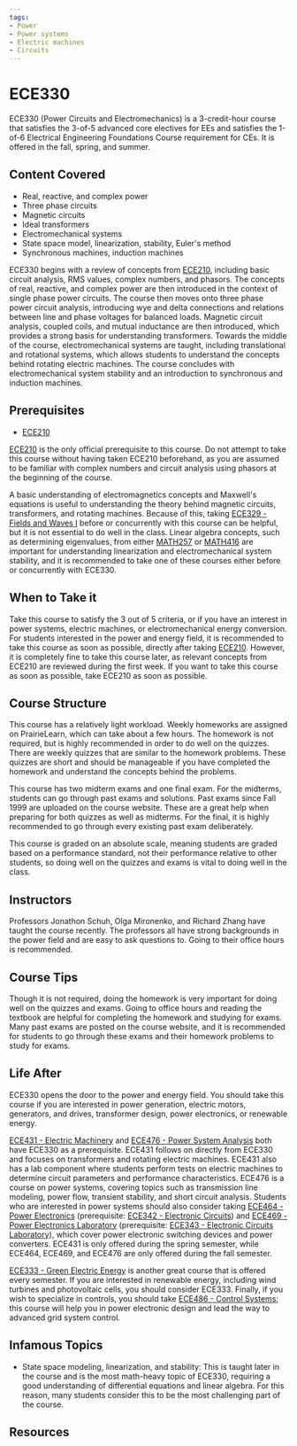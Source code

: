 ```yaml
---
tags:
- Power
- Power systems
- Electric machines
- Circuits
---
```

# ECE330

ECE330 (Power Circuits and Electromechanics) is a 3-credit-hour course that satisfies the 3-of-5 advanced core electives for EEs and satisfies the 1-of-6 Electrical Engineering Foundations Course requirement for CEs. It is offered in the fall, spring, and summer.

## Content Covered

- Real, reactive, and complex power
- Three phase circuits
- Magnetic circuits
- Ideal transformers
- Electromechanical systems
- State space model, linearization, stability, Euler's method
- Synchronous machines, induction machines

ECE330 begins with a review of concepts from [ECE210](ECE210.md), including basic circuit analysis, RMS values, complex numbers, and phasors.  The concepts of real, reactive, and complex power are then introduced in the context of single phase power circuits.  The course then moves onto three phase power circuit analysis, introducing wye and delta connections and relations between line and phase voltages for balanced loads.  Magnetic circuit analysis, coupled coils, and mutual inductance are then introduced, which provides a strong basis for understanding transformers.  Towards the middle of the course, electromechanical systems are taught, including translational and rotational systems, which allows students to understand the concepts behind rotating electric machines.  The course concludes with electromechanical system stability and an introduction to synchronous and induction machines.

## Prerequisites

- [ECE210](ECE210.md)

[ECE210](ECE210.md) is the only official prerequisite to this course.  Do not attempt to take this course without having taken ECE210 beforehand, as you are assumed to be familiar with complex numbers and circuit analysis using phasors at the beginning of the course.  

A basic understanding of electromagnetics concepts and Maxwell's equations is useful to understanding the theory behind magnetic circuits, transformers, and rotating machines.  Because of this, taking [ECE329 - Fields and Waves I](ECE329.md) before or concurrently with this course can be helpful, but it is not essential to do well in the class.  Linear algebra concepts, such as determining eigenvalues, from either [MATH257](../MATH%20Course%20Offerings/MATH257.md) or [MATH416](../MATH%20Course%20Offerings/MATH416.md) are important for understanding linearization and electromechanical system stability, and it is recommended to take one of these courses either before or concurrently with ECE330.

## When to Take it

Take this course to satisfy the 3 out of 5 criteria, or if you have an interest in power systems, electric machines, or electromechanical energy conversion.  For students interested in the power and energy field, it is recommended to take this course as soon as possible, directly after taking [ECE210](ECE210.md).  However, it is completely fine to take this course later, as relevant concepts from ECE210 are reviewed during the first week.  If you want to take this course as soon as possible, take ECE210 as soon as possible.

## Course Structure

This course has a relatively light workload.  Weekly homeworks are assigned on PrairieLearn, which can take about a few hours.  The homework is not required, but is highly recommended in order to do well on the quizzes.  There are weekly quizzes that are similar to the homework problems.  These quizzes are short and should be manageable if you have completed the homework and understand the concepts behind the problems.  

This course has two midterm exams and one final exam.  For the midterms, students can go through past exams and solutions. Past exams since Fall 1999 are uploaded on the course website. These are a great help when preparing for both quizzes as well as midterms.  For the final, it is highly recommended to go through every existing past exam deliberately.

This course is graded on an absolute scale, meaning students are graded based on a performance standard, not their performance relative to other students, so doing well on the quizzes and exams is vital to doing well in the class.

## Instructors

Professors Jonathon Schuh, Olga Mironenko, and Richard Zhang have taught the course recently.  The professors all have strong backgrounds in the power field and are easy to ask questions to.  Going to their office hours is recommended.

## Course Tips

Though it is not required, doing the homework is very important for doing well on the quizzes and exams.  Going to office hours and reading the textbook are helpful for completing the homework and studying for exams.  Many past exams are posted on the course website, and it is recommended for students to go through these exams and their homework problems to study for exams.

## Life After

ECE330 opens the door to the power and energy field.  You should take this course if you are interested in power generation, electric motors, generators, and drives, transformer design, power electronics, or renewable energy.

[ECE431 - Electric Machinery](ECE431.md) and [ECE476 - Power System Analysis](ECE476.md) both have ECE330 as a prerequisite.  ECE431 follows on directly from ECE330 and focuses on transformers and rotating electric machines.  ECE431 also has a lab component where students perform tests on electric machines to determine circuit parameters and performance characteristics.  ECE476 is a course on power systems, covering topics such as transmission line modeling, power flow, transient stability, and short circuit analysis.  Students who are interested in power systems should also consider taking [ECE464 - Power Electronics](ECE464.md) (prerequisite: [ECE342 - Electronic Circuits](ECE342.md)) and [ECE469 - Power Electronics Laboratory](ECE469.md) (prerequisite: [ECE343 - Electronic Circuits Laboratory](ECE343.md)), which cover power electronic switching devices and power converters.  ECE431 is only offered during the spring semester, while ECE464, ECE469, and ECE476 are only offered during the fall semester.

[ECE333 - Green Electric Energy](ECE333.md) is another great course that is offered every semester. If you are interested in renewable energy, including wind turbines and photovoltaic cells, you should consider ECE333.  Finally, if you wish to specialize in controls, you should take [ECE486 - Control Systems](ECE486.md); this course will help you in power electronic design and lead the way to advanced grid system control.

## Infamous Topics

- State space modeling, linearization, and stability: This is taught later in the course and is the most math-heavy topic of ECE330, requiring a good understanding of differential equations and linear algebra.  For this reason, many students consider this to be the most challenging part of the course. 

## Resources

